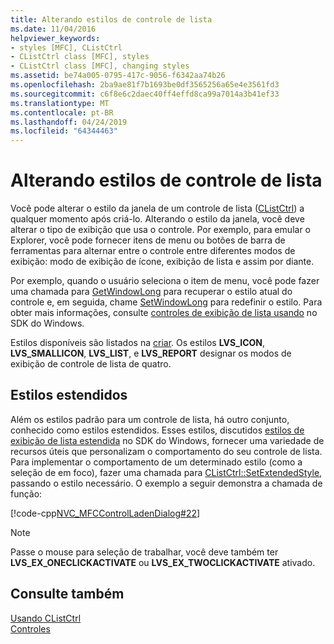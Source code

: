 ```yaml
---
title: Alterando estilos de controle de lista
ms.date: 11/04/2016
helpviewer_keywords:
- styles [MFC], CListCtrl
- CListCtrl class [MFC], styles
- CListCtrl class [MFC], changing styles
ms.assetid: be74a005-0795-417c-9056-f6342aa74b26
ms.openlocfilehash: 2ba9ae81f7b1693be0df3565256a65e4e3561fd3
ms.sourcegitcommit: c6f8e6c2daec40ff4effd8ca99a7014a3b41ef33
ms.translationtype: MT
ms.contentlocale: pt-BR
ms.lasthandoff: 04/24/2019
ms.locfileid: "64344463"
---
```

# <a name="changing-list-control-styles"></a>Alterando estilos de controle de lista

Você pode alterar o estilo da janela de um controle de lista ([CListCtrl](../mfc/reference/clistctrl-class.md)) a qualquer momento após criá-lo. Alterando o estilo da janela, você deve alterar o tipo de exibição que usa o controle. Por exemplo, para emular o Explorer, você pode fornecer itens de menu ou botões de barra de ferramentas para alternar entre o controle entre diferentes modos de exibição: modo de exibição de ícone, exibição de lista e assim por diante.

Por exemplo, quando o usuário seleciona o item de menu, você pode fazer uma chamada para [GetWindowLong](/windows/desktop/api/winuser/nf-winuser-getwindowlonga) para recuperar o estilo atual do controle e, em seguida, chame [SetWindowLong](/windows/desktop/api/winuser/nf-winuser-setwindowlonga) para redefinir o estilo. Para obter mais informações, consulte [controles de exibição de lista usando](/windows/desktop/Controls/using-list-view-controls) no SDK do Windows.

Estilos disponíveis são listados na [criar](../mfc/reference/clistctrl-class.md#create). Os estilos **LVS_ICON**, **LVS_SMALLICON**, **LVS_LIST**, e **LVS_REPORT** designar os modos de exibição de controle de lista de quatro.

## <a name="extended-styles"></a>Estilos estendidos

Além os estilos padrão para um controle de lista, há outro conjunto, conhecido como estilos estendidos. Esses estilos, discutidos [estilos de exibição de lista estendida](/windows/desktop/Controls/extended-list-view-styles) no SDK do Windows, fornecer uma variedade de recursos úteis que personalizam o comportamento do seu controle de lista. Para implementar o comportamento de um determinado estilo (como a seleção de em foco), fazer uma chamada para [CListCtrl::SetExtendedStyle](../mfc/reference/clistctrl-class.md#setextendedstyle), passando o estilo necessário. O exemplo a seguir demonstra a chamada de função:

[!code-cpp[NVC_MFCControlLadenDialog#22](../mfc/codesnippet/cpp/changing-list-control-styles_1.cpp)]

> [!NOTE]
>  Passe o mouse para seleção de trabalhar, você deve também ter **LVS_EX_ONECLICKACTIVATE** ou **LVS_EX_TWOCLICKACTIVATE** ativado.

## <a name="see-also"></a>Consulte também

[Usando CListCtrl](../mfc/using-clistctrl.md)<br/>
[Controles](../mfc/controls-mfc.md)
